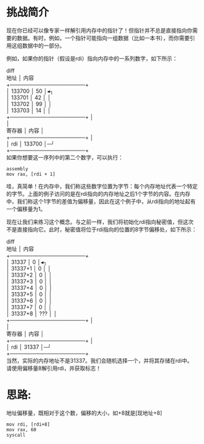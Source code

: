 # 挑战简介
现在你已经可以像专家一样解引用内存中的指针了！但指针并不总是直接指向你需要的数据。有时，例如，一个指针可能指向一组数据（比如一本书），而你需要引用这组数据中的一部分。

例如，如果你的指针（假设是rdi）指向内存中的一系列数字，如下所示：

diff  
  地址 │ 内容  
+────────────────────+  
│ 133700  │ 50       │◂┐  
│ 133701  │ 42       │ │  
│ 133702  │ 99       │ │  
│ 133703  │ 14       │ │  
+────────────────────+ │  
                       │  
 寄存器 │ 内容       │  
+────────────────────+ │  
│ rdi     │ 133700   │─┘  
+────────────────────+  
如果你想要这一序列中的第二个数字，可以执行：  
```
assembly   
mov rax, [rdi + 1]
```
哇，真简单！在内存中，我们称这些数字位置为字节：每个内存地址代表一个特定的字节。上面的例子访问的是在rdi指向的内存地址之后1个字节的内容。在内存中，我们称这个1字节的差值为偏移量，因此在这个例子中，从rdi指向的地址起有一个偏移量为1。  

现在让我们来练习这个概念。与之前一样，我们将初始化rdi指向秘密值，但这次不是直接指向它。此时，秘密值将位于rdi指向的位置的8字节偏移处，如下所示：  

diff  
  地址 │ 内容  
+────────────────────+  
│ 31337   │ 0        │◂┐  
│ 31337+1 │ 0        │ │  
│ 31337+2 │ 0        │ │  
│ 31337+3 │ 0        │ │  
│ 31337+4 │ 0        │ │  
│ 31337+5 │ 0        │ │  
│ 31337+6 │ 0        │ │  
│ 31337+7 │ 0        │ │  
│ 31337+8 │ ???      │ │  
+────────────────────+ │  
                       │  
 寄存器 │ 内容       │  
+────────────────────+ │  
│ rdi     │ 31337    │─┘  
+────────────────────+   
当然，实际的内存地址不是31337。我们会随机选择一个，并将其存储在rdi中。请使用偏移量8解引用rdi，并获取标志！  
 # 思路:
地址偏移量，既相对于这个数，偏移的大小，如+8就是[现地址+8]  
```
mov rdi, [rdi+8]
mov rax, 60
syscall
```
